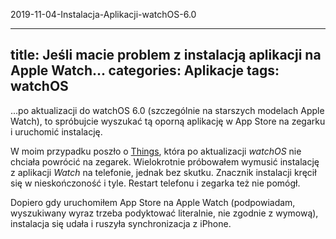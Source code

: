 2019-11-04-Instalacja-Aplikacji-watchOS-6.0

---
title: Jeśli macie problem z instalacją aplikacji na Apple Watch...
categories: Aplikacje
tags: watchOS
---
...po aktualizacji do watchOS 6.0 (szczególnie na starszych modelach Apple Watch), to spróbujcie wyszukać tą oporną aplikację w App Store na zegarku i uruchomić instalację.

W moim przypadku poszło o [Things](https://apps.apple.com/pl/app/things-3/id904237743?l=pl), która po aktualizacji *watchOS* nie chciała powrócić na zegarek. Wielokrotnie próbowałem wymusić instalację z aplikacji *Watch* na telefonie, jednak bez skutku. Znacznik instalacji kręcił się w nieskończoność i tyle. Restart telefonu i zegarka też nie pomógł.

Dopiero gdy uruchomiłem App Store na Apple Watch (podpowiadam, wyszukiwany wyraz trzeba podyktować literalnie, nie zgodnie z wymową), instalacja się udała i ruszyła synchronizacja z iPhone.